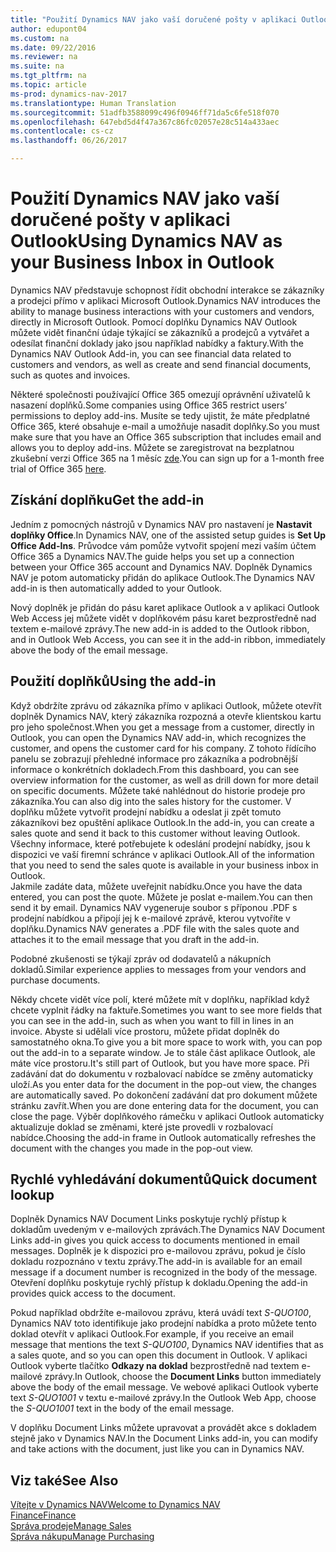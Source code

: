 ```yaml
---
title: "Použití Dynamics NAV jako vaší doručené pošty v aplikaci Outlook"
author: edupont04
ms.custom: na
ms.date: 09/22/2016
ms.reviewer: na
ms.suite: na
ms.tgt_pltfrm: na
ms.topic: article
ms-prod: dynamics-nav-2017
ms.translationtype: Human Translation
ms.sourcegitcommit: 51adfb3588099c496f0946ff71da5c6fe518f070
ms.openlocfilehash: 647ebd5d4f47a367c86fc02057e28c514a433aec
ms.contentlocale: cs-cz
ms.lasthandoff: 06/26/2017

---
```


# <a name="using-dynamics-nav-as-your-business-inbox-in-outlook"></a><span data-ttu-id="1b5dd-102">Použití Dynamics NAV jako vaší doručené pošty v aplikaci Outlook</span><span class="sxs-lookup"><span data-stu-id="1b5dd-102">Using Dynamics NAV as your Business Inbox in Outlook</span></span>
<span data-ttu-id="1b5dd-103">Dynamics NAV představuje schopnost řídit obchodní interakce se zákazníky a prodejci přímo v aplikaci Microsoft Outlook.</span><span class="sxs-lookup"><span data-stu-id="1b5dd-103">Dynamics NAV introduces the ability to manage business interactions with your customers and vendors, directly in Microsoft Outlook.</span></span> <span data-ttu-id="1b5dd-104">Pomocí doplňku Dynamics NAV Outlook můžete vidět finanční údaje týkající se zákazníků a prodejců a vytvářet a odesílat finanční doklady jako jsou například nabídky a faktury.</span><span class="sxs-lookup"><span data-stu-id="1b5dd-104">With the Dynamics NAV Outlook Add-in, you can see financial data related to customers and vendors, as well as create and send financial documents, such as quotes and invoices.</span></span>  

<span data-ttu-id="1b5dd-105">Některé společnosti používající Office 365 omezují oprávnění uživatelů k nasazení doplňků.</span><span class="sxs-lookup"><span data-stu-id="1b5dd-105">Some companies using Office 365 restrict users’ permissions to deploy add-ins.</span></span> <span data-ttu-id="1b5dd-106">Musíte se tedy ujistit, že máte předplatné Office 365, které obsahuje e-mail a umožňuje nasadit doplňky.</span><span class="sxs-lookup"><span data-stu-id="1b5dd-106">So you must make sure that you have an Office 365 subscription that includes email and allows you to deploy add-ins.</span></span> <span data-ttu-id="1b5dd-107">Můžete se zaregistrovat na bezplatnou zkušební verzi Office 365 na 1 měsíc [zde](https://products.office.com/try).</span><span class="sxs-lookup"><span data-stu-id="1b5dd-107">You can sign up for a 1-month free trial of Office 365 [here](https://products.office.com/try).</span></span>  

## <a name="get-the-add-in"></a><span data-ttu-id="1b5dd-108">Získání doplňku</span><span class="sxs-lookup"><span data-stu-id="1b5dd-108">Get the add-in</span></span>
<span data-ttu-id="1b5dd-109">Jedním z pomocných nástrojů v Dynamics NAV pro nastavení je **Nastavit doplňky Office**.</span><span class="sxs-lookup"><span data-stu-id="1b5dd-109">In Dynamics NAV, one of the assisted setup guides is **Set Up Office Add-Ins**.</span></span> <span data-ttu-id="1b5dd-110">Průvodce vám pomůže vytvořit spojení mezi vaším účtem Office 365 a Dynamics NAV.</span><span class="sxs-lookup"><span data-stu-id="1b5dd-110">The guide helps you  set up a connection between your Office 365 account and Dynamics NAV.</span></span> <span data-ttu-id="1b5dd-111">Doplněk Dynamics NAV je potom automaticky přidán do aplikace Outlook.</span><span class="sxs-lookup"><span data-stu-id="1b5dd-111">The Dynamics NAV add-in is then automatically added to your Outlook.</span></span>  

<span data-ttu-id="1b5dd-112">Nový doplněk je přidán do pásu karet aplikace Outlook a v aplikaci Outlook Web Access jej můžete vidět v doplňkovém pásu karet bezprostředně nad textem e-mailové zprávy.</span><span class="sxs-lookup"><span data-stu-id="1b5dd-112">The new add-in is added to the Outlook ribbon, and in Outlook Web Access, you can see it in the add-in ribbon, immediately above the body of the email message.</span></span>  

## <a name="using-the-add-in"></a><span data-ttu-id="1b5dd-113">Použití doplňků</span><span class="sxs-lookup"><span data-stu-id="1b5dd-113">Using the add-in</span></span>
<span data-ttu-id="1b5dd-114">Když obdržíte zprávu od zákazníka přímo v aplikaci Outlook, můžete otevřít doplněk Dynamics NAV, který zákazníka rozpozná a otevře klientskou kartu pro jeho společnost.</span><span class="sxs-lookup"><span data-stu-id="1b5dd-114">When you get a message from a customer, directly in Outlook, you can open the Dynamics NAV add-in, which recognizes the customer, and opens the customer card for his company.</span></span> <span data-ttu-id="1b5dd-115">Z tohoto řídícího panelu se zobrazují přehledné informace pro zákazníka a podrobnější informace o konkrétních dokladech.</span><span class="sxs-lookup"><span data-stu-id="1b5dd-115">From this dashboard, you can see overview information for the customer, as well as drill down for more detail on specific documents.</span></span> <span data-ttu-id="1b5dd-116">Můžete také nahlédnout do historie prodeje pro zákazníka.</span><span class="sxs-lookup"><span data-stu-id="1b5dd-116">You can also dig into the sales history for the customer.</span></span>
<span data-ttu-id="1b5dd-117">V doplňku můžete vytvořit prodejní nabídku a odeslat ji zpět tomuto zákazníkovi bez opuštění aplikace Outlook.</span><span class="sxs-lookup"><span data-stu-id="1b5dd-117">In the add-in, you can create a sales quote and send it back to this customer without leaving Outlook.</span></span> <span data-ttu-id="1b5dd-118">Všechny informace, které potřebujete k odeslání prodejní nabídky, jsou k dispozici ve vaší firemní schránce v aplikaci Outlook.</span><span class="sxs-lookup"><span data-stu-id="1b5dd-118">All of the information that you need to send the sales quote is available in your business inbox in Outlook.</span></span>  
<span data-ttu-id="1b5dd-119">Jakmile zadáte data, můžete uveřejnit nabídku.</span><span class="sxs-lookup"><span data-stu-id="1b5dd-119">Once you have the data entered, you can post the quote.</span></span> <span data-ttu-id="1b5dd-120">Můžete je poslat e-mailem.</span><span class="sxs-lookup"><span data-stu-id="1b5dd-120">You can then send it by email.</span></span> <span data-ttu-id="1b5dd-121">Dynamics NAV vygeneruje soubor s příponou .PDF s prodejní nabídkou a připojí jej k e-mailové zprávě, kterou vytvoříte v doplňku.</span><span class="sxs-lookup"><span data-stu-id="1b5dd-121">Dynamics NAV generates a .PDF file with the sales quote and attaches it to the email message that you draft in the add-in.</span></span>  

<span data-ttu-id="1b5dd-122">Podobné zkušenosti se týkají zpráv od dodavatelů a nákupních dokladů.</span><span class="sxs-lookup"><span data-stu-id="1b5dd-122">Similar experience applies to messages from your vendors and purchase documents.</span></span>  

<span data-ttu-id="1b5dd-123">Někdy chcete vidět více polí, které můžete mít v doplňku, například když chcete vyplnit řádky na faktuře.</span><span class="sxs-lookup"><span data-stu-id="1b5dd-123">Sometimes you want to see more fields that you can see in the add-in, such as when you want to fill in lines in an invoice.</span></span> <span data-ttu-id="1b5dd-124">Abyste si udělali více prostoru, můžete přidat doplněk do samostatného okna.</span><span class="sxs-lookup"><span data-stu-id="1b5dd-124">To give you a bit more space to work with, you can pop out the add-in to a separate window.</span></span> <span data-ttu-id="1b5dd-125">Je to stále část aplikace Outlook, ale máte více prostoru.</span><span class="sxs-lookup"><span data-stu-id="1b5dd-125">It's still part of Outlook, but you have more space.</span></span> <span data-ttu-id="1b5dd-126">Při zadávání dat do dokumentu v rozbalovací nabídce se změny automaticky uloží.</span><span class="sxs-lookup"><span data-stu-id="1b5dd-126">As you enter data for the document in the pop-out view, the changes are automatically saved.</span></span> <span data-ttu-id="1b5dd-127">Po dokončení zadávání dat pro dokument můžete stránku zavřít.</span><span class="sxs-lookup"><span data-stu-id="1b5dd-127">When you are done entering data for the document, you can close the page.</span></span> <span data-ttu-id="1b5dd-128">Výběr doplňkového rámečku v aplikaci Outlook automaticky aktualizuje doklad se změnami, které jste provedli v rozbalovací nabídce.</span><span class="sxs-lookup"><span data-stu-id="1b5dd-128">Choosing the add-in frame in Outlook automatically refreshes the document with the changes you made in the pop-out view.</span></span>  

## <a name="quick-document-lookup"></a><span data-ttu-id="1b5dd-129">Rychlé vyhledávání dokumentů</span><span class="sxs-lookup"><span data-stu-id="1b5dd-129">Quick document lookup</span></span>
<span data-ttu-id="1b5dd-130">Doplněk Dynamics NAV Document Links poskytuje rychlý přístup k dokladům uvedeným v e-mailových zprávách.</span><span class="sxs-lookup"><span data-stu-id="1b5dd-130">The Dynamics NAV Document Links add-in gives you quick access to documents mentioned in email messages.</span></span> <span data-ttu-id="1b5dd-131">Doplněk je k dispozici pro e-mailovou zprávu, pokud je číslo dokladu rozpoznáno v textu zprávy.</span><span class="sxs-lookup"><span data-stu-id="1b5dd-131">The add-in is available for an email message if a document number is recognized in the body of the message.</span></span> <span data-ttu-id="1b5dd-132">Otevření doplňku poskytuje rychlý přístup k dokladu.</span><span class="sxs-lookup"><span data-stu-id="1b5dd-132">Opening the add-in provides quick access to the document.</span></span>  

<span data-ttu-id="1b5dd-133">Pokud například obdržíte e-mailovou zprávu, která uvádí text *S-QUO100*, Dynamics NAV toto identifikuje jako prodejní nabídka a proto můžete tento doklad otevřít v aplikaci Outlook.</span><span class="sxs-lookup"><span data-stu-id="1b5dd-133">For example, if you receive an email message that mentions the text *S-QUO100*, Dynamics NAV identifies that as a sales quote, and so you can open this document in Outlook.</span></span> <span data-ttu-id="1b5dd-134">V aplikaci Outlook vyberte tlačítko **Odkazy na doklad** bezprostředně nad textem e-mailové zprávy.</span><span class="sxs-lookup"><span data-stu-id="1b5dd-134">In Outlook, choose the **Document Links** button immediately above the body of the email message.</span></span> <span data-ttu-id="1b5dd-135">Ve webové aplikaci Outlook vyberte text *S-QUO1001* v textu e-mailové zprávy.</span><span class="sxs-lookup"><span data-stu-id="1b5dd-135">In the Outlook Web App, choose the *S-QUO1001* text in the body of the email message.</span></span>  

<span data-ttu-id="1b5dd-136">V doplňku Document Links můžete upravovat a provádět akce s dokladem stejně jako v Dynamics NAV.</span><span class="sxs-lookup"><span data-stu-id="1b5dd-136">In the Document Links add-in, you can modify and take actions with the document, just like you can in Dynamics NAV.</span></span>

## <a name="see-also"></a><span data-ttu-id="1b5dd-137">Viz také</span><span class="sxs-lookup"><span data-stu-id="1b5dd-137">See Also</span></span>
[<span data-ttu-id="1b5dd-138">Vítejte v Dynamics NAV</span><span class="sxs-lookup"><span data-stu-id="1b5dd-138">Welcome to Dynamics NAV</span></span>](across-get-started.md)  
[<span data-ttu-id="1b5dd-139">Finance</span><span class="sxs-lookup"><span data-stu-id="1b5dd-139">Finance</span></span>](finance-setup.md)  
[<span data-ttu-id="1b5dd-140">Správa prodeje</span><span class="sxs-lookup"><span data-stu-id="1b5dd-140">Manage Sales</span></span>](sales-manage-sales.md)  
[<span data-ttu-id="1b5dd-141">Správa nákupu</span><span class="sxs-lookup"><span data-stu-id="1b5dd-141">Manage Purchasing</span></span>](purchasing-manage-purchasing.md)  

